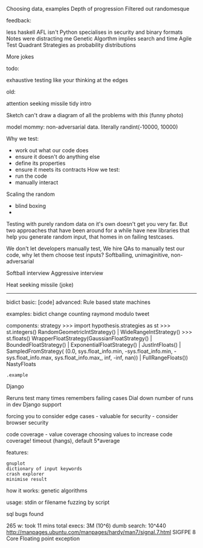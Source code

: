 Choosing data, examples
Depth of progression
Filtered out
randomesque

feedback:

less haskell
AFL
    isn't Python
    specialises in security and binary formats
Notes were distracting me
Genetic Algorthm implies search and time
Agile Test Quadrant
Strategies as probability distributions

More jokes


todo:

exhaustive
testing like your
thinking at the edges



old:

attention seeking missile
tidy intro

Sketch
can't draw a diagram of all the problems with *this* (funny photo)

model mommy: non-adversarial data. literally randint(-10000, 10000)


Why we test:
- work out what our code does
- ensure it doesn't do anything else
- define its properties
- ensure it meets its contracts
How we test:
- run the code
- manually interact



Scaling the random

- blind boxing
-

Testing with purely random data on it's own doesn't get you very far. But
two approaches that have been around for a while have new libraries that
help you generate random input, that homes in on failing testcases.


We don't let developers manually test, We hire QAs to manually test our code, why let them choose test inputs?
Softballing, unimaginitive, non-adversarial


Softball interview
Aggressive interview


Heat seeking missile (joke)



---

bidict
    basic:
        [code]
    advanced:
        Rule based state machines

examples:
    bidict
    change counting
    raymond modulo tweet


components:
    strategy
        >>> import hypothesis.strategies as st
        >>> st.integers()
        RandomGeometricIntStrategy() | WideRangeIntStrategy()
        >>> st.floats()
        WrapperFloatStrategy(GaussianFloatStrategy() | BoundedFloatStrategy() | ExponentialFloatStrategy() | JustIntFloats() | SampledFromStrategy(
        (0.0, sys.float_info.min, -sys.float_info.min, -sys.float_info.max,
        sys.float_info.max,, inf, -inf, nan)) | FullRangeFloats())
        NastyFloats

    .example



Django

Reruns test many times
remembers failing cases
Dial down number of runs in dev
Django support


forcing you to consider edge cases
    - valuable for security
    - consider browser security



code coverage - value coverage
choosing values to increase code coverage!
timeout (hangs), default 5*average

features:

    gnuplot
    dictionary of input keywords
    crash explorer
    minimise result

how it works:
    genetic algorithms

usage:
    stdin or filename
    fuzzing by script

sql bugs found

265 w:
    took 11 mins
    total execs: 3M (10^6)
    dumb search: 10^440
    http://manpages.ubuntu.com/manpages/hardy/man7/signal.7.html
    SIGFPE        8       Core    Floating point exception
